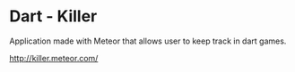 Dart - Killer
==========

Application made with Meteor that allows user to keep track in dart games. 

http://killer.meteor.com/ <br>

